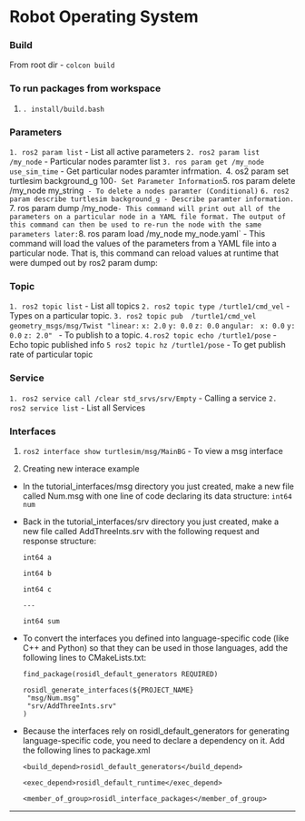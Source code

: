 # Robot Operating System

### Build
From root dir -  `colcon build`

### To run packages from workspace
1. `. install/build.bash`

### Parameters 

`1. ros2 param list`  - List all active parameters
`2. ros2 param list /my_node` - Particular nodes paramter list
`3. ros param get /my_node use_sim_time` - Get particular nodes paramter infrmation.`
`4. os2 param set turtlesim background_g 100` - Set Parameter Information
`5. ros param delete /my_node my_string` - To delete a nodes paramter (Conditional)`
`6. ros2 param describe turtlesim background_g - Describe paramter information.
`7. ros param dump /my_node` - This command will print out all of the parameters on a particular node in a YAML file format. The output of this command can then be used to re-run the node with the same parameters later:
`8. ros param load /my_node my_node.yaml` - This command will load the values of the parameters from a YAML file into a particular node. That is, this command can reload values at runtime that were dumped out by ros2 param dump:


### Topic

`1. ros2 topic list` - List all topics
`2. ros2 topic type /turtle1/cmd_vel` - Types on a particular topic.
`3. ros2 topic pub  /turtle1/cmd_vel geometry_msgs/msg/Twist "linear:`
  `x: 2.0`
  `y: 0.0`
  `z: 0.0`
`angular:`
 ` x: 0.0`
  `y: 0.0`
  `z: 2.0" ` - To publish to a topic.
`4.ros2 topic echo /turtle1/pose` - Echo topic published info
`5 ros2 topic hz /turtle1/pose` - To get publish rate of particular topic


### Service
`1. ros2 service call /clear std_srvs/srv/Empty` - Calling a service
`2. ros2 service list` - List all Services


### Interfaces

1. `ros2 interface show turtlesim/msg/MainBG` - To view a msg interface

 2. Creating new interace example
  - In the tutorial_interfaces/msg directory you just created, make a new file called Num.msg with one line of code     declaring its data structure:
  `int64 num`
- Back in the tutorial_interfaces/srv directory you just created, make a new file called AddThreeInts.srv with the following request and response structure:
    ```
    int64 a

    int64 b

    int64 c

    ---

    int64 sum

    ```
- To convert the interfaces you defined into language-specific code (like C++ and Python) so that they can be used in those languages, add the following lines to CMakeLists.txt:
 
   ```
   find_package(rosidl_default_generators REQUIRED)

  rosidl_generate_interfaces(${PROJECT_NAME}
    "msg/Num.msg"
    "srv/AddThreeInts.srv"
  )
  ```
- Because the interfaces rely on rosidl_default_generators for generating language-specific code, you need to declare a dependency on it. Add the following lines to package.xml
  ```
  <build_depend>rosidl_default_generators</build_depend>

  <exec_depend>rosidl_default_runtime</exec_depend>

  <member_of_group>rosidl_interface_packages</member_of_group>
  ```
---


